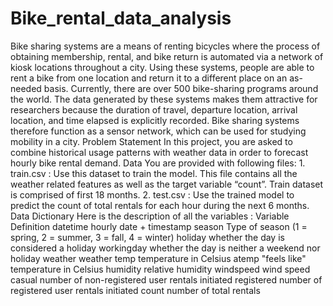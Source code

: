 # Bike_rental_data_analysis
Bike sharing systems are a means of renting bicycles where the process of obtaining membership, rental, and bike return is automated via a network of kiosk locations throughout a city. Using these systems, people are able to rent a bike from one location and return it to a different place on an as-needed basis. Currently, there are over 500 bike-sharing programs around the world. The data generated by these systems makes them attractive for researchers because the duration of travel, departure location, arrival location, and time elapsed is explicitly recorded. Bike sharing systems therefore function as a sensor network, which can be used for studying mobility in a city. Problem Statement In this project, you are asked to combine historical usage patterns with weather data in order to forecast hourly bike rental demand. Data You are provided with following files: 1. train.csv : Use this dataset to train the model. This file contains all the weather related features as well as the target variable “count”. Train dataset is comprised of first 18 months. 2. test.csv : Use the trained model to predict the count of total rentals for each hour during the next 6 months. Data Dictionary Here is the description of all the variables : Variable Definition datetime hourly date + timestamp season Type of season (1 = spring, 2 = summer, 3 = fall, 4 = winter) holiday whether the day is considered a holiday workingday whether the day is neither a weekend nor holiday weather weather temp temperature in Celsius atemp "feels like" temperature in Celsius humidity relative humidity windspeed wind speed casual number of non-registered user rentals initiated registered number of registered user rentals initiated count number of total rentals
